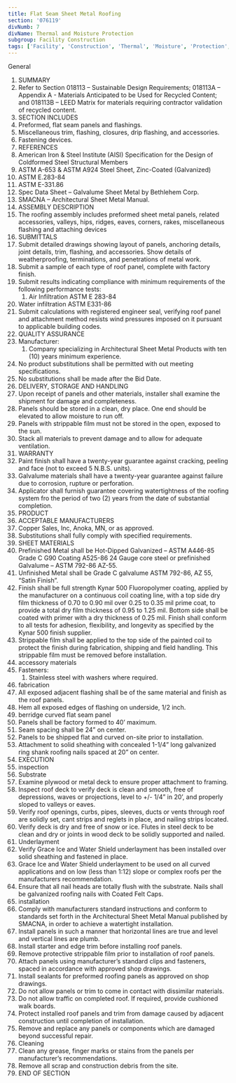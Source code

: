 ```yaml
---
title: Flat Seam Sheet Metal Roofing
section: '076119'
divNumb: 7
divName: Thermal and Moisture Protection
subgroup: Facility Construction
tags: ['Facility', 'Construction', 'Thermal', 'Moisture', 'Protection', 'Flat', 'Seam', 'Sheet', 'Metal', 'Roofing']
---
```



General
   1. SUMMARY
   1. Refer to Section 018113 – Sustainable Design Requirements; 018113A – Appendix A - Materials Anticipated to be Used for Recycled Content; and 018113B – LEED Matrix for materials requiring contractor validation of recycled content.
   1. SECTION INCLUDES
   1. Preformed, flat seam panels and flashings.
   1. Miscellaneous trim, flashing, closures, drip flashing, and accessories.
   1. Fastening devices.
   1. REFERENCES
   1. American Iron & Steel Institute (AISI) Specification for the Design of Coldformed Steel Structural Members
   1. ASTM A-653 & ASTM A924 Steel Sheet, Zinc-Coated (Galvanized)
   1. ASTM E.283-84
   1. ASTM E-331.86
   1. Spec Data Sheet – Galvalume Sheet Metal by Bethlehem Corp.
   1. SMACNA – Architectural Sheet Metal Manual.
   1. ASSEMBLY DESCRIPTION
   1. The roofing assembly includes preformed sheet metal panels, related accessories, valleys, hips, ridges, eaves, corners, rakes, miscellaneous flashing and attaching devices
   1. SUBMITTALS
   1. Submit detailed drawings showing layout of panels, anchoring details, joint details, trim, flashing, and accessories. Show details of weatherproofing, terminations, and penetrations of metal work.
   1. Submit a sample of each type of roof panel, complete with factory finish.
   1. Submit results indicating compliance with minimum requirements of the following performance tests:
      1. Air Infiltration ASTM E 283-84
   1. Water infiltration ASTM E331-86
   1. Submit calculations with registered engineer seal, verifying roof panel and attachment method resists wind pressures imposed on it pursuant to applicable building codes.
   1. QUALITY ASSURANCE
   1. Manufacturer:
      1. Company specializing in Architectural Sheet Metal Products with ten (10) years minimum experience.
   1. No product substitutions shall be permitted with out meeting specifications.
   1. No substitutions shall be made after the Bid Date.
   1. DELIVERY, STORAGE AND HANDLING
   1. Upon receipt of panels and other materials, installer shall examine the shipment for damage and completeness.
   1. Panels should be stored in a clean, dry place. One end should be elevated to allow moisture to run off.
   1. Panels with strippable film must not be stored in the open, exposed to the sun.
   1. Stack all materials to prevent damage and to allow for adequate ventilation.
   1. WARRANTY
   1. Paint finish shall have a twenty-year guarantee against cracking, peeling and face (not to exceed 5 N.B.S. units).
   1. Galvalume materials shall have a twenty-year guarantee against failure due to corrosion, rupture or perforation.
   1. Applicator shall furnish guarantee covering watertightness of the roofing system fro the period of two (2) years from the date of substantial completion.
   1. PRODUCT
   1. ACCEPTABLE MANUFACTURERS
   1. Copper Sales, Inc, Anoka, MN, or as approved.
   1. Substitutions shall fully comply with specified requirements.
   1. SHEET MATERIALS
   1. Prefinished Metal shall be Hot-Dipped Galvanized – ASTM A446-85 Grade C G90 Coating A525-86 24 Gauge core steel or prefinished Galvalume – ASTM 792-86 AZ-55.
   1. Unfinished Metal shall be Grade C galvalume ASTM 792-86, AZ 55, “Satin Finish”.
   1. Finish shall be full strength Kynar 500 Fluoropolymer coating, applied by the manufacturer on a continuous coil coating line, with a top side dry film thickness of 0.70 to 0.90 mil over 0.25 to 0.35 mil prime coat, to provide a total dry film thickness of 0.95 to 1.25 mil. Bottom side shall be coated with primer with a dry thickness of 0.25 mil. Finish shall conform to all tests for adhesion, flexibility, and longevity as specified by the Kynar 500 finish supplier.
   1. Strippable film shall be applied to the top side of the painted coil to protect the finish during fabrication, shipping and field handling. This strippable film must be removed before installation.
   1. accessory materials
   1. Fasteners:
      1. Stainless steel with washers where required.
   1. fabrication
   1. All exposed adjacent flashing shall be of the same material and finish as the roof panels.
   1. Hem all exposed edges of flashing on underside, 1/2 inch.
   1. berridge curved flat seam panel
   1. Panels shall be factory formed to 40’ maximum.
   1. Seam spacing shall be 24” on center.
   1. Panels to be shipped flat and curved on-site prior to installation.
   1. Attachment to solid sheathing with concealed 1-1/4” long galvanized ring shank roofing nails spaced at 20” on center.
   1. EXECUTION
   1. inspection
   1. Substrate
   1. Examine plywood or metal deck to ensure proper attachment to framing.
   1. Inspect roof deck to verify deck is clean and smooth, free of depressions, waves or projections, level to +/- 1/4” in 20’, and properly sloped to valleys or eaves.
   1. Verify roof openings, curbs, pipes, sleeves, ducts or vents through roof are solidly set, cant strips and reglets in place, and nailing strips located.
   1. Verify deck is dry and free of snow or ice. Flutes in steel deck to be clean and dry or joints in wood deck to be solidly supported and nailed.
   1. Underlayment
   1. Verify Grace Ice and Water Shield underlayment has been installed over solid sheathing and fastened in place.
   1. Grace Ice and Water Shield underlayment to be used on all curved applications and on low (less than 1:12) slope or complex roofs per the manufacturers recommendation.
   1. Ensure that all nail heads are totally flush with the substrate. Nails shall be galvanized roofing nails with Coated Felt Caps.
   1. installation
   1. Comply with manufacturers standard instructions and conform to standards set forth in the Architectural Sheet Metal Manual published by SMACNA, in order to achieve a watertight installation.
   1. Install panels in such a manner that horizontal lines are true and level and vertical lines are plumb.
   1. Install starter and edge trim before installing roof panels.
   1. Remove protective strippable film prior to installation of roof panels.
   1. Attach panels using manufacturer’s standard clips and fasteners, spaced in accordance with approved shop drawings.
   1. Install sealants for preformed roofing panels as approved on shop drawings.
   1. Do not allow panels or trim to come in contact with dissimilar materials.
   1. Do not allow traffic on completed roof. If required, provide cushioned walk boards.
   1. Protect installed roof panels and trim from damage caused by adjacent construction until completion of installation.
   1. Remove and replace any panels or components which are damaged beyond successful repair.
   1. Cleaning
   1. Clean any grease, finger marks or stains from the panels per manufacturer’s recommendations.
   1. Remove all scrap and construction debris from the site.
1. END OF SECTION

